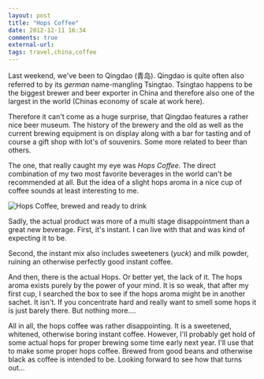 ```yaml
---
layout: post
title: "Hops Coffee"
date: 2012-12-11 16:34
comments: true
external-url: 
tags: travel,china,coffee
---
```


Last weekend, we've been to Qingdao (青岛). Qingdao is quite often also referred to by its *german* name-mangling Tsingtao. Tsingtao happens to be the biggest brewer and beer exporter in China and therefore also one of the largest in the world (Chinas economy of scale at work here).

Therefore it can't come as a huge surprise, that Qingdao features a rather nice beer museum. The history of the brewery and the old as well as the current brewing equipment is on display along with a bar for tasting and of course a gift shop with lot's of souvenirs. Some more related to beer than others.

The one, that really caught my eye was *Hops Coffee*. The direct combination of my two most favorite beverages in the world can't be recommended at all. But the idea of a slight hops aroma in a nice cup of coffee sounds at least interesting to me.

![](http://com.notadomain.blogbucket.s3.amazonaws.com/images/HopsCoffee.jpg "Hops Coffee, brewed and ready to drink")

Sadly, the actual product was more of a multi stage disappointment than a great new beverage. First, it's instant. I can live with that and was kind of expecting it to be.

Second, the instant mix also includes sweeteners (*yuck*) and milk powder, ruining an otherwise perfectly good instant coffee. 

And then, there is the actual Hops. Or better yet, the lack of it. The hops aroma exists purely by the power of your mind. It is so weak, that after my first cup, I searched the box to see if the hops aroma might be in another sachet. It isn't. If you concentrate hard and really want to smell some hops it is just barely there. But nothing more.…

All in all, the hops coffee was rather disappointing. It is a sweetened, whitened, otherwise boring instant coffee. However, I'll probably get hold of some actual hops for proper brewing some time early next year. I'll use that to make some proper hops coffee. Brewed from good beans and otherwise black as coffee is intended to be. Looking forward to see how that turns out… 
